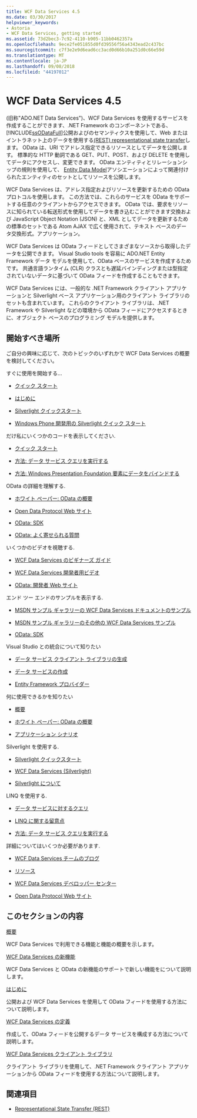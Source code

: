 ```yaml
---
title: WCF Data Services 4.5
ms.date: 03/30/2017
helpviewer_keywords:
- Astoria
- WCF Data Services, getting started
ms.assetid: 73d2bec3-7c92-4110-b905-11bb0462357a
ms.openlocfilehash: 9ece2fe051855d0fd39556f56a4343ead2c437bc
ms.sourcegitcommit: c7f3e2e9d6ead6cc3acd0d66b10a251d0c66e59d
ms.translationtype: MT
ms.contentlocale: ja-JP
ms.lasthandoff: 09/08/2018
ms.locfileid: "44197012"
---
```

# <a name="wcf-data-services-45"></a>WCF Data Services 4.5

(旧称"ADO.NET Data Services")、WCF Data Services を使用するサービスを作成することができます、.NET Framework のコンポーネントである、[!INCLUDE[ssODataFull](../../../../includes/ssodatafull-md.md)]公開およびのセマンティクスを使用して、Web またはイントラネット上のデータを使用する[(REST) representational state transfer](https://go.microsoft.com/fwlink/?LinkId=113919)します。 OData は、URI でアドレス指定できるリソースとしてデータを公開します。 標準的な HTTP 動詞である GET、PUT、POST、および DELETE を使用してデータにアクセスし、変更できます。 OData エンティティとリレーションシップの規則を使用して、 [Entity Data Model](../../../../docs/framework/data/adonet/entity-data-model.md)アソシエーションによって関連付けられたエンティティのセットとしてリソースを公開します。

WCF Data Services は、アドレス指定およびリソースを更新するための OData プロトコルを使用します。 この方法では、これらのサービスを OData をサポートする任意のクライアントからアクセスできます。 OData では、要求をリソースに知られている転送形式を使用してデータを書き込むことができます交換および JavaScript Object Notation (JSON) と、XML としてデータを更新するための標準のセットである Atom AJAX で広く使用されて、テキスト ベースのデータ交換形式。アプリケーション。

WCF Data Services は OData フィードとしてさまざまなソースから取得したデータを公開できます。 Visual Studio tools を容易に ADO.NET Entity Framework データ モデルを使用して、OData ベースのサービスを作成するためです。 共通言語ランタイム (CLR) クラスとも遅延バインディングまたは型指定されていないデータに基づいて OData フィードを作成することもできます。

WCF Data Services には、一般的な .NET Framework クライアント アプリケーションと Silverlight ベース アプリケーション用のクライアント ライブラリのセットも含まれています。 これらのクライアント ライブラリは、.NET Framework や Silverlight などの環境から OData フィードにアクセスするときに、オブジェクト ベースのプログラミング モデルを提供します。

## <a name="where-should-i-start"></a>開始すべき場所

ご自分の興味に応じて、次のトピックのいずれかで WCF Data Services の概要を検討してください。

すぐに使用を開始する…

-   [クイック スタート](../../../../docs/framework/data/wcf/quickstart-wcf-data-services.md)

-   [はじめに](../../../../docs/framework/data/wcf/getting-started-with-wcf-data-services.md)

-   [Silverlight クイックスタート](https://go.microsoft.com/fwlink/?LinkID=192782)

-   [Windows Phone 開発用の Silverlight クイック スタート](https://go.microsoft.com/fwlink/?LinkID=214535)

だけ私にいくつかのコードを表示してください.

-   [クイック スタート](../../../../docs/framework/data/wcf/quickstart-wcf-data-services.md)

-   [方法: データ サービス クエリを実行する](../../../../docs/framework/data/wcf/how-to-execute-data-service-queries-wcf-data-services.md)

-   [方法: Windows Presentation Foundation 要素にデータをバインドする](../../../../docs/framework/data/wcf/bind-data-to-wpf-elements-wcf-data-services.md)

OData の詳細を理解する.

 -   [ホワイト ペーパー: OData の概要](https://go.microsoft.com/fwlink/?LinkId=220867)

-   [Open Data Protocol Web サイト](https://go.microsoft.com/fwlink/?LinkID=184554)

-   [OData: SDK](https://go.microsoft.com/fwlink/?LinkID=185248)

-   [OData: よく寄せられる質問](https://go.microsoft.com/fwlink/?LinkId=185867)

いくつかのビデオを視聴する.

-   [WCF Data Services のビギナーズ ガイド](https://go.microsoft.com/fwlink/?LinkId=220864)

-   [WCF Data Services 開発者用ビデオ](https://go.microsoft.com/fwlink/?LinkId=220861)

-   [OData: 開発者 Web サイト](https://go.microsoft.com/fwlink/?LinkId=185866)

エンド ツー エンドのサンプルを表示する.

-   [MSDN サンプル ギャラリーの WCF Data Services ドキュメントのサンプル](https://go.microsoft.com/fwlink/?LinkID=220865)

-   [MSDN サンプル ギャラリーのその他の WCF Data Services サンプル](https://go.microsoft.com/fwlink/?LinkId=220866)

-   [OData: SDK](https://go.microsoft.com/fwlink/?LinkID=185248)

Visual Studio との統合について知りたい

-   [データ サービス クライアント ライブラリの生成](../../../../docs/framework/data/wcf/generating-the-data-service-client-library-wcf-data-services.md)

-   [データ サービスの作成](../../../../docs/framework/data/wcf/creating-the-data-service.md)

-   [Entity Framework プロバイダー](../../../../docs/framework/data/wcf/entity-framework-provider-wcf-data-services.md)

何に使用できるかを知りたい

-   [概要](../../../../docs/framework/data/wcf/wcf-data-services-overview.md)

-   [ホワイト ペーパー: OData の概要](https://go.microsoft.com/fwlink/?LinkId=220867)

-   [アプリケーション シナリオ](../../../../docs/framework/data/wcf/application-scenarios-wcf-data-services.md)

Silverlight を使用する.

-   [Silverlight クイックスタート](https://go.microsoft.com/fwlink/?LinkID=192782)

-   [WCF Data Services (Silverlight)](https://go.microsoft.com/fwlink/?LinkID=143149)

-   [Silverlight について](https://go.microsoft.com/fwlink/?LinkId=148366)

LINQ を使用する.

-   [データ サービスに対するクエリ](../../../../docs/framework/data/wcf/querying-the-data-service-wcf-data-services.md)

-   [LINQ に関する留意点](../../../../docs/framework/data/wcf/linq-considerations-wcf-data-services.md)

-   [方法: データ サービス クエリを実行する](../../../../docs/framework/data/wcf/how-to-execute-data-service-queries-wcf-data-services.md)

詳細についてはいくつか必要があります.

-   [WCF Data Services チームのブログ](https://go.microsoft.com/fwlink/?LinkID=150511)

-   [リソース](../../../../docs/framework/data/wcf/wcf-data-services-resources.md)

-   [WCF Data Services デベロッパー センター](https://go.microsoft.com/fwlink/?LinkId=220868)

-   [Open Data Protocol Web サイト](https://go.microsoft.com/fwlink/?LinkID=184554)

## <a name="in-this-section"></a>このセクションの内容

 [概要](../../../../docs/framework/data/wcf/wcf-data-services-overview.md)

 WCF Data Services で利用できる機能と機能の概要を示します。

 [WCF Data Services の新機能](https://msdn.microsoft.com/library/cf22cad5-b8d9-472b-8d7c-b863b64eaae8)

 WCF Data Services と OData の新機能のサポートで新しい機能をについて説明します。

 [はじめに](../../../../docs/framework/data/wcf/getting-started-with-wcf-data-services.md)

 公開および WCF Data Services を使用して OData フィードを使用する方法について説明します。

 [WCF Data Services の定義](../../../../docs/framework/data/wcf/defining-wcf-data-services.md)

 作成して、OData フィードを公開するデータ サービスを構成する方法について説明します。

 [WCF Data Services クライアント ライブラリ](../../../../docs/framework/data/wcf/wcf-data-services-client-library.md)

 クライアント ライブラリを使用して、.NET Framework クライアント アプリケーションから OData フィードを使用する方法について説明します。

## <a name="see-also"></a>関連項目

- [Representational State Transfer (REST)](https://go.microsoft.com/fwlink/?LinkId=113919)
